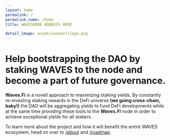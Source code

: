 ```yaml
---
layout: home
permalink: /
permalink_name: /home
title: WAVESNODE ADDRESS HERE

detail_image: assets/wavesfilogo.png
---
```


# Help bootstrapping the DAO by staking WAVES to the node and become a part of future governance.

**Waves.Fi** is a novell approach to maximizing staking yields. By constantly re-investing staking rewards in the DeFi universe **(we going cross-chain, baby!)** the DAO will be aggregating yields to fund DeFi developments while at the same time providing these tools to the ***Waves.Fi*** node in order to achieve exceptional yields for all stakers.  

To learn more about the project and how it will benefit the entire WAVES ecosystem, head on over to [/about](about) and [/roadmap](roadmap).
